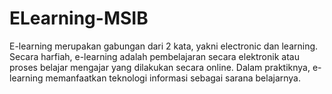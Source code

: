 # ELearning-MSIB
E-learning merupakan gabungan dari 2 kata, yakni electronic dan learning. Secara harfiah, e-learning adalah pembelajaran secara elektronik atau proses belajar mengajar yang dilakukan secara online. Dalam praktiknya, e-learning memanfaatkan teknologi informasi sebagai sarana belajarnya. 
